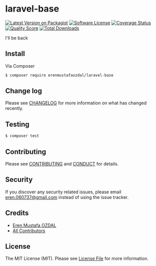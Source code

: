 # laravel-base

[![Latest Version on Packagist][ico-version]][link-packagist]
[![Software License][ico-license]](LICENSE.md)
[![Coverage Status][ico-scrutinizer]][link-scrutinizer]
[![Quality Score][ico-code-quality]][link-code-quality]
[![Total Downloads][ico-downloads]][link-downloads]

I'll be back

## Install

Via Composer

``` bash
$ composer require erenmustafaozdal/laravel-base
```

## Change log

Please see [CHANGELOG](CHANGELOG.md) for more information on what has changed recently.

## Testing

``` bash
$ composer test
```

## Contributing

Please see [CONTRIBUTING](CONTRIBUTING.md) and [CONDUCT](CONDUCT.md) for details.

## Security

If you discover any security related issues, please email eren.060737@gmail.com instead of using the issue tracker.

## Credits

- [Eren Mustafa OZDAL][link-author]
- [All Contributors][link-contributors]

## License

The MIT License (MIT). Please see [License File](LICENSE.md) for more information.

[ico-version]: https://img.shields.io/packagist/v/erenmustafaozdal/laravel-base.svg?style=flat-square
[ico-license]: https://img.shields.io/badge/license-MIT-brightgreen.svg?style=flat-square
[ico-scrutinizer]: https://img.shields.io/scrutinizer/coverage/g/erenmustafaozdal/laravel-base.svg?style=flat-square
[ico-code-quality]: https://img.shields.io/scrutinizer/g/erenmustafaozdal/laravel-base.svg?style=flat-square
[ico-downloads]: https://img.shields.io/packagist/dt/erenmustafaozdal/laravel-base.svg?style=flat-square

[link-packagist]: https://packagist.org/packages/erenmustafaozdal/laravel-base
[link-scrutinizer]: https://scrutinizer-ci.com/g/erenmustafaozdal/laravel-base/code-structure
[link-code-quality]: https://scrutinizer-ci.com/g/erenmustafaozdal/laravel-base
[link-downloads]: https://packagist.org/packages/erenmustafaozdal/laravel-base
[link-author]: https://github.com/erenmustafaozdal
[link-contributors]: ../../contributors
